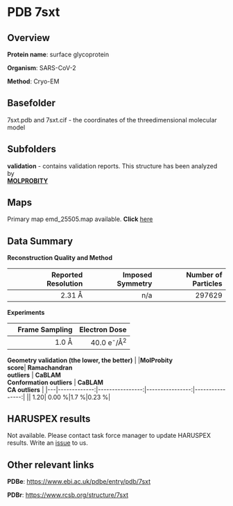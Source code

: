 # PDB 7sxt

## Overview

**Protein name**: surface glycoprotein

**Organism**: SARS-CoV-2

**Method**: Cryo-EM



## Basefolder

7sxt.pdb and 7sxt.cif - the coordinates of the threedimensional molecular model

## Subfolders





**validation** - contains validation reports. This structure has been analyzed by <br>  [**MOLPROBITY**](https://github.com/thorn-lab/coronavirus_structural_task_force/tree/master/pdb/surface_glycoprotein/SARS-CoV-2/7sxt/validation/molprobity)    



## Maps

Primary map emd_25505.map available. **Click** [here](http://ftp.wwpdb.org/pub/emdb/structures/EMD-25505/map/) 

## Data Summary
**Reconstruction Quality and Method**

|   | Reported Resolution | Imposed Symmetry | Number of Particles |
|---|-------------:|----------------:|--------------:|
|   |2.31 Å|n/a|297629|

**Experiments**

|   | Frame Sampling | Electron Dose |
|---|-------------:|----------------:|
|   |1.0 Å|40.0 e<sup>-</sup>/Å<sup>2</sup>|

**Geometry validation (the lower, the better)**
|   |**MolProbity<br>score**| **Ramachandran<br>outliers** | **CaBLAM<br>Conformation outliers** | **CaBLAM<br>CA outliers** |
|---|-------------:|----------------:|----------------:|----------------:|
||  1.20|  0.00 %|1.7 %|0.23 %|

## HARUSPEX results

Not available. Please contact task force manager to update HARUSPEX results. Write an [issue](https://github.com/thorn-lab/coronavirus_structural_task_force/issues) to us.

## Other relevant links 
**PDBe**:  https://www.ebi.ac.uk/pdbe/entry/pdb/7sxt
 
**PDBr**: https://www.rcsb.org/structure/7sxt 
